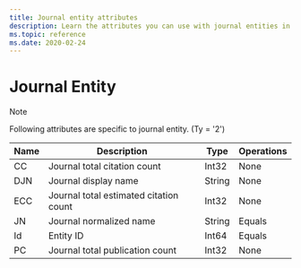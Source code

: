 ```yaml
---
title: Journal entity attributes
description: Learn the attributes you can use with journal entities in the Project Academic Knowledge API.
ms.topic: reference
ms.date: 2020-02-24
---
```


# Journal Entity

> [!NOTE]
> Following attributes are specific to journal entity. (Ty = '2')

Name | Description | Type | Operations
--- | --- | --- | ---
CC		|Journal total citation count			|Int32		|None  
DJN		|Journal display name				|String		|None
ECC		|Journal total estimated citation count	|Int32		|None
JN		|Journal normalized name					|String		|Equals
Id		|Entity ID								|Int64		|Equals
PC    |Journal total publication count | Int32 | None
